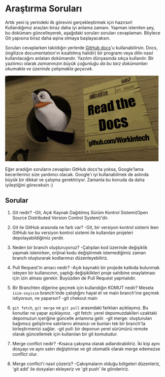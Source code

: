 # Araştırma Soruları

Artık yeni iş yerindeki ilk görevini gerçekleştirmek için hazırsın! Kullandığımız araçları biraz daha iyi anlama zamanı. Yapman istenilen şey, bu dokümanı güncelleyerek, aşağıdaki soruları soruları cevaplaman. Böylece Git yapısına biraz daha aşina olmaya başlayacaksın.

Soruları cevaplarken takıldığın yerlerde [GitHub docs](https://docs.github.com/en)'u kullanabilirsin. Docs, (ingilizce documentation'ın kısaltılmış halidir) bir programı veya dilin nasıl kullanılacağını anlatan dokümandır. Yazılım dünyasında sıkça kullanılır. Bir yazılımcı olarak _zamanınızın büyük çoğunluğu da bu tarz dokümanları okumakla ve üzerinde çalışmakla geçecek_.

![READ THE DOCS](https://github.com/Workintech/FSWeb-S1G1-Projesi-Web-Development-Projesi-icin-Git/blob/main/read-the-docs-wit.gif?raw=true)

Eğer aradığın soruların cevapları GitHub docs'ta yoksa, Google'lama becerileriniz size yardımcı olacak. Google'ı iyi kullanabilmek de aslında büyük bir dikkat ve çalışma gerektiriyor. Zamanla bu konuda da daha iyileştiğini göreceksin :)

## Sorular

1. Git nedir?
-Git, Açık Kaynak Dağıtılmış Sürüm Kontrol Sistemi(Open Source Distributed Version Control System)'dir.

2. Git ile GitHub arasında ne fark var?
-Git, bir versiyon kontrol sistemi iken GitHub ise bu versiyon kontrol sistemi ile kullanılan projeleri depolayabildiğimiz yerdir.

3. Neden bir branch oluşturuyoruz?
-Çalışılan kod üzerinde değişiklik yapmak istenirken, orijinal kodu değiştirmek istemediğimiz zaman branch oluşturarak kodlarımızı düzenleyebiliriz.

4. Pull Request'in amacı nedir?
-Açık kaynaklı bir projede katkıda bulunmak isteyen bir kullanıcının, yaptığı değişiklikleri proje sahibine onaylatması için izin alması gerekir. Buyüzden de Pull Request yapmalıdır.

5. Bir Branchten diğerine geçmek için kullandığın KOMUT nedir? Mesela `isim-soyisim` branch'inde çalıştığını hayal et ve main branch'ine geçmek istiyorsun, ne yaparsın?
-git chekout main

6. `git fetch`, `git merge` ve `git pull` arasındaki farklıarı açıklayınız. Bu konutlar ne yapar açıklayınız.
-git fetch: yerel depomuzdakileri uzaktaki depomuzun içeriğine güncelle anlamına gelir.
-git merge: oluşturulan bağımsız geliştirme satırlarını almanızı ve bunları tek bir branch'ta birleştirmenizi sağlar.
-git pull: bir deponun yerel sürümünü remote olarak güncellemek için kullanılan bir git komutudur.
7. Merge conflict nedir?
-Kısaca çakışma olarak adlandırabiliriz. İki kişi aynı dosyayı ve aynı satırı değiştirirse ve git otomatik olarak merge edemezse conflict olur.

8. Merge conflict'i nasıl çözeriz?
-Çakışmaların olduğu bölgeleri düzenleriz, 'git add' ile dosyaları ekleyeriz ve 'git push' ile göndeririz.